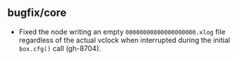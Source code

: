 ## bugfix/core

* Fixed the node writing an empty `00000000000000000000.xlog` file regardless of
  the actual vclock when interrupted during the initial `box.cfg()` call
  (gh-8704).
